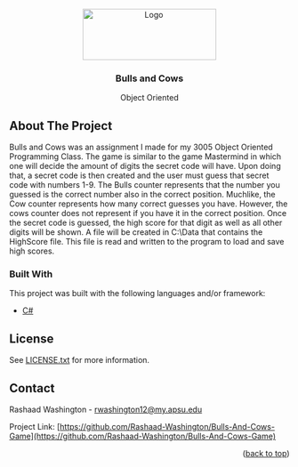 <div id="top"></div>


<br />
<div align="center">
  <a href="https://www.apsu.edu/">
    <img src="images/APlogo.png" alt="Logo" width="240" height="92">
  </a>

  <h3 align="center">Bulls and Cows</h3>

  <p align="center">
    Object Oriented
    <br />
  </p>
</div>


<!-- ABOUT THE PROJECT -->
## About The Project

Bulls and Cows was an assignment I made for my 3005 Object Oriented Programming Class. 
The game is similar to the game Mastermind in which one will decide the amount of digits the secret code will have. 
Upon doing that, a secret code is then created and the user must guess that secret code with numbers 1-9. 
The Bulls counter represents that the number you guessed is the correct number also in the correct position.
Muchlike, the Cow counter represents how many correct guesses you have.
However, the cows counter does not represent if you have it in the correct position. 
Once the secret code is guessed, the high score for that digit as well as all other digits will be shown.
A file will be created in C:\Data that contains the HighScore file. 
This file is read and written to the program to load and save high scores.

### Built With

This project was built with the following languages and/or framework:

* [C#](https://docs.microsoft.com/en-us/dotnet/csharp/)

<!-- LICENSE -->
## License

See [LICENSE.txt](https://github.com/Rashaad-Washington/Bulls-And-Cows-Game/blob/main/LICENSE.txt) for more information.

<!-- CONTACT -->
## Contact

Rashaad Washington - rwashington12@my.apsu.edu

Project Link: [https://github.com/Rashaad-Washington/Bulls-And-Cows-Game](https://github.com/Rashaad-Washington/Bulls-And-Cows-Game)

<p align="right">(<a href="#top">back to top</a>)</p>

